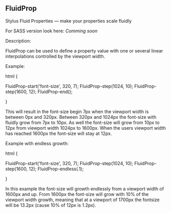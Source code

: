 ## FluidProp
Stylus Fluid Properties — make your properties scale fluidly

For SASS version look here: _Comming soon_


Description:

FluidProp can be used to define a property value with one or several linear interpolations controlled by the viewport width.


Example:

html {
   
   FluidProp-start('font-size', 320, 7);
   FluidProp-step(1024, 10);
   FluidProp-step(1600, 12);
   FluidProp-end();
   
}

This will result in the font-size begin 7px when the viewport width is between 0px and 320px.
Between 320px and 1024px the font-size with fluidly grow from 7px to 10px.
As well the font-size will grow from 10px to 12px from viewport width 1024px to 1600px.
When the users viewport width has reached 1600px the font-size will stay at 12px.


Example with endless growth:

html {
   
   FluidProp-start('font-size', 320, 7);
   FluidProp-step(1024, 10);
   FluidProp-step(1600, 12);
   FluidProp-endless(.1);
   
}

In this example the font-size will growth endlessly from a viewport width of 1600px and up.
From 1600px the font-size will grow with 10% of the viewport width growth, meaning that at a viewport of 1700px the fontsize will be 13.2px (cause 10% of 12px is 1.2px).

